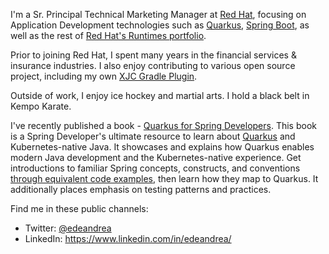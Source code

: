 I'm a Sr. Principal Technical Marketing Manager at [Red Hat](https://www.redhat.com), focusing on Application Development technologies such as [Quarkus](https://quarkus.io), [Spring Boot](https://spring.io/projects/spring-boot), as well as the rest of [Red Hat's Runtimes portfolio](https://www.redhat.com/en/products/runtimes).

Prior to joining Red Hat, I spent many years in the financial services & insurance industries. I also enjoy contributing to various open source project, including my own [XJC Gradle Plugin](https://github.com/edeandrea/xjc-generation-gradle-plugin).

Outside of work, I enjoy ice hockey and martial arts. I hold a black belt in Kempo Karate.

I've recently published a book - [Quarkus for Spring Developers](https://red.ht/quarkus-spring-devs). This book is a Spring Developer's ultimate resource to learn about [Quarkus](https://quarkus.io) and Kubernetes-native Java. It showcases and explains how Quarkus enables modern Java development and the Kubernetes-native experience. Get introductions to familiar Spring concepts, constructs, and conventions [through equivalent code examples](https://github.com/quarkus-for-spring-developers/examples), then learn how they map to Quarkus. It additionally places emphasis on testing patterns and practices.

Find me in these public channels:
- Twitter: [@edeandrea](https://twitter.com/edeandrea)
- LinkedIn: https://www.linkedin.com/in/edeandrea/
